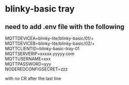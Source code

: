 # blinky-basic tray
## need to add .env file with the following
MQTTDEVICEA=blinky-lite/blinky-basic/01/+  
MQTTDEVICEB=blinky-lite/blinky-basic/02/+  
MQTTCLIENTID=blinky-basic-tray-01  
MQTTSERVERIP=xxxxx.yyyyy.com  
MQTTUSERNAME=xxx  
MQTTPASSWORD=yyy  
NODEREDCONFIGSECRET=zzz  

with no CR after the last line

